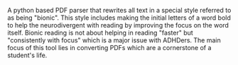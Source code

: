 A python based PDF parser that rewrites all text in a special style referred to as being "bionic". This style includes making the initial letters of a word bold to help the neurodivergent with reading by improving the focus on the word itself. Bionic reading is not about helping in reading "faster" but "consistently with focus" which is a major issue with ADHDers. The main focus of this tool lies in converting PDFs which are a cornerstone of a student's life.
